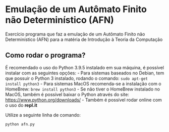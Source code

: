 # Emulação de um Autômato Finito não Determinístico (AFN)
Exercício programa que faz a emulação de um Autômato Finito não Determinístico (AFN) para a matéria de Introdução à Teoria da Computação

## Como rodar o programa?

É recomendado o uso do Python 3.9.5 instalado em sua máquina, é possível instalar com as seguintes opções:
    - Para sistemas baseados no Debian, tem que possuir o Python 3 instalado, rodando o comando: ```sudo apt-get install python3```
    - Para sistemas MacOS recomenda-se a instalação com o HomeBrew: ```brew install python3```
    - Se não tiver o HomeBrew instalado no MacOS, também é possível baixar o Python através do site: https://www.python.org/downloads/
    - Também é possível rodar online com o uso do **repl.it**

Utilize a seguinte linha de comando:

```python afn.py```
